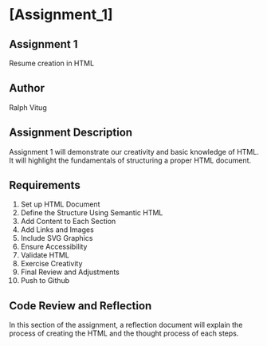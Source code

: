 # [Assignment_1]

## Assignment 1

Resume creation in HTML

## Author


Ralph Vitug


## Assignment Description

Assignment 1 will demonstrate our creativity and basic knowledge of HTML.
It will highlight the fundamentals of structuring a proper HTML document.

## Requirements

1. Set up HTML Document
2. Define the Structure Using Semantic HTML
3. Add Content to Each Section
4. Add Links and Images
5. Include SVG Graphics
6. Ensure Accessibility
7. Validate HTML
8. Exercise Creativity
9. Final Review and Adjustments
10. Push to Github

## Code Review and Reflection

In this section of the assignment, a reflection document will explain the process of creating the HTML and the thought process of each steps.